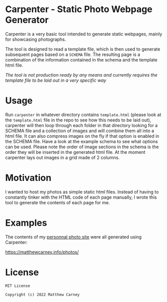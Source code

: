 # Carpenter - Static Photo Webpage Generator

Carpenter is a very basic tool intended to generate static webpages, mainly for showcasing photographs. 

The tool is designed to read a template file, which is then used to generate subsequent pages based on a `SCHEMA` file. The resulting page is a combination of the information contained in the schema and the template html file.

*The tool is not production ready by any means and currently requires the template file to be laid out in a very specific way*

# Usage

Run `carpenter` in whatever directory contains `template.html` (please look at the `template.html` file in the repo to see how this needs to be laid out), carpenter will then loop through each folder in that directory looking for a SCHEMA file and a collection of images and will combine them all into a html file. It can also compress images on the fly if that option is enabled in the SCHEMA file. Have a look at the example schema to see what options can be used. Please note the order of image sections in the schema is the order they will be inserted in the generated html file. At the moment carpenter lays out images in a grid made of 2 columns.
# Motivation

I wanted to host my photos as simple static html files. Instead of having to constantly tinker with the HTML code of each page manually, I wrote this tool to generate the contents of each page for me.

# Examples

The contents of my [personnal photo site](https://matthewcarney.info/photos/feb-2021/) were all generated using Carpenter:

https://matthewcarney.info/photos/

# License 

```
MIT License

Copyright (c) 2022 Matthew Carney

```
